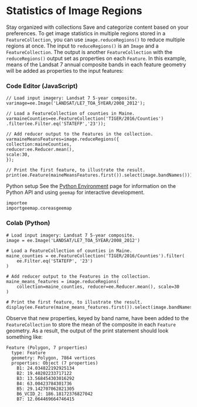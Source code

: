  
#  Statistics of Image Regions
Stay organized with collections  Save and categorize content based on your preferences. 
To get image statistics in multiple regions stored in a `FeatureCollection`, you can use `image.reduceRegions()` to reduce multiple regions at once. The input to `reduceRegions()` is an `Image` and a `FeatureCollection`. The output is another `FeatureCollection` with the `reduceRegions()` output set as properties on each `Feature`. In this example, means of the Landsat 7 annual composite bands in each feature geometry will be added as properties to the input features:
### Code Editor (JavaScript)
```
// Load input imagery: Landsat 7 5-year composite.
varimage=ee.Image('LANDSAT/LE7_TOA_5YEAR/2008_2012');

// Load a FeatureCollection of counties in Maine.
varmaineCounties=ee.FeatureCollection('TIGER/2016/Counties')
.filter(ee.Filter.eq('STATEFP','23'));

// Add reducer output to the Features in the collection.
varmaineMeansFeatures=image.reduceRegions({
collection:maineCounties,
reducer:ee.Reducer.mean(),
scale:30,
});

// Print the first feature, to illustrate the result.
print(ee.Feature(maineMeansFeatures.first()).select(image.bandNames()));
```

Python setup
See the [ Python Environment](https://developers.google.com/earth-engine/guides/python_install) page for information on the Python API and using `geemap` for interactive development.
```
importee
importgeemap.coreasgeemap
```

### Colab (Python)
```
# Load input imagery: Landsat 7 5-year composite.
image = ee.Image('LANDSAT/LE7_TOA_5YEAR/2008_2012')

# Load a FeatureCollection of counties in Maine.
maine_counties = ee.FeatureCollection('TIGER/2016/Counties').filter(
    ee.Filter.eq('STATEFP', '23')
)

# Add reducer output to the Features in the collection.
maine_means_features = image.reduceRegions(
    collection=maine_counties, reducer=ee.Reducer.mean(), scale=30
)

# Print the first feature, to illustrate the result.
display(ee.Feature(maine_means_features.first()).select(image.bandNames()))
```

Observe that new properties, keyed by band name, have been added to the `FeatureCollection` to store the mean of the composite in each `Feature` geometry. As a result, the output of the print statement should look something like:
```
Feature (Polygon, 7 properties)
  type: Feature
  geometry: Polygon, 7864 vertices
  properties: Object (7 properties)
    B1: 24.034822192925134
    B2: 19.40202233717122
    B3: 13.568454303016292
    B4: 63.00423784301736
    B5: 29.142707062821305
    B6_VCID_2: 186.18172376827042
    B7: 12.064469664746415
    
```

